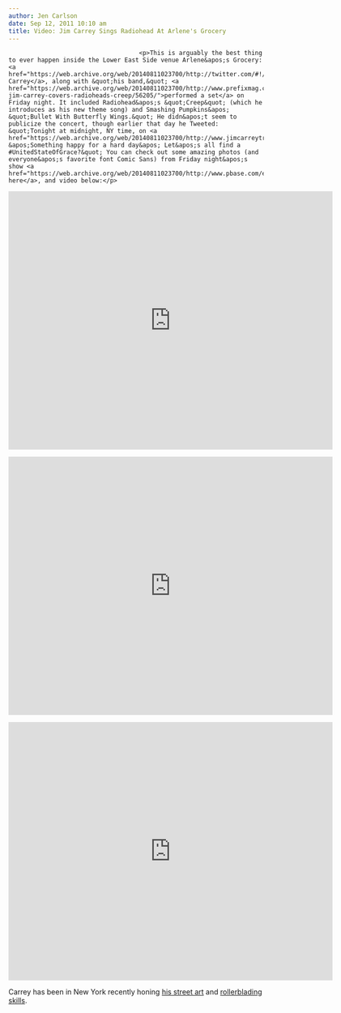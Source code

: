 ```yaml
---
author: Jen Carlson
date: Sep 12, 2011 10:10 am
title: Video: Jim Carrey Sings Radiohead At Arlene's Grocery
---
```


	
										<p>This is arguably the best thing to ever happen inside the Lower East Side venue Arlene&apos;s Grocery: <a href="https://web.archive.org/web/20140811023700/http://twitter.com/#!/JimCarrey/status/112638659370561536">Jim Carrey</a>, along with &quot;his band,&quot; <a href="https://web.archive.org/web/20140811023700/http://www.prefixmag.com/news/watch-jim-carrey-covers-radioheads-creep/56205/">performed a set</a> on Friday night. It included Radiohead&apos;s &quot;Creep&quot; (which he introduces as his new theme song) and Smashing Pumpkins&apos; &quot;Bullet With Butterfly Wings.&quot; He didn&apos;t seem to publicize the concert, though earlier that day he Tweeted: &quot;Tonight at midnight, NY time, on <a href="https://web.archive.org/web/20140811023700/http://www.jimcarreytrulife.com/">www.jimcarreytrulife.com</a> &apos;Something happy for a hard day&apos; Let&apos;s all find a #UnitedStateOfGrace?&quot; You can check out some amazing photos (and everyone&apos;s favorite font Comic Sans) from Friday night&apos;s show <a href="https://web.archive.org/web/20140811023700/http://www.pbase.com/enigmawmn/image/137943168">right here</a>, and video below:</p>

<p><iframe width="640" height="510" src="https://web.archive.org/web/20140811023700if_/http://www.youtube.com/embed/tsKmOy2wnlM" frameborder="0" allowfullscreen></iframe></p>

<p><iframe width="640" height="510" src="https://web.archive.org/web/20140811023700if_/http://www.youtube.com/embed/C8cZciumKZ8" frameborder="0" allowfullscreen></iframe></p>

<p><iframe width="640" height="510" src="https://web.archive.org/web/20140811023700if_/http://www.youtube.com/embed/RVk88AenvcQ" frameborder="0" allowfullscreen></iframe></p>

<p>Carrey has been in New York recently honing <a href="https://web.archive.org/web/20140811023700/http://gothamist.com/2011/09/09/is_jim_carrey_losing_his_mind.php">his street art</a> and <a href="https://web.archive.org/web/20140811023700/http://www.jimcarreytrulife.com/video-post/bladin-nyc-with-my-favorite-ex-girlfriend">rollerblading skills</a>.</p>					
										
									
				